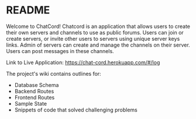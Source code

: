 # README

Welcome to ChatCord!  Chatcord is an application that allows users to create their own servers and channels to use as public forums.  Users can join or create servers, or invite other users to servers using unique server keys links.  Admin of servers can create and manage the channels on their server.  Users can post messages in these channels.  


Link to Live Application:
    https://chat-cord.herokuapp.com/#/log


The project's wiki contains outlines for: 
  - Database Schema
  - Backend Routes
  - Frontend Routes
  - Sample State
  - Snippets of code that solved challenging problems
